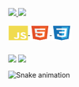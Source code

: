 <div>
  <a href="https://github.com/sheniarocha">
  <img height="180em" src="https://github-readme-stats.vercel.app/api?username=sheniarocha&show_icons=true&theme=dracula&include_all_commits=true&count_private=true"/>
  <img height="180em" src="https://github-readme-stats.vercel.app/api/top-langs/?username=sheniarocha&layout=compact&langs_count=7&theme=dracula&count_private=true"/>
</div>
  
<div style="display: inline_block"><br>
  <img align="center" alt="Hay-Js" height="30" width="40" src="https://raw.githubusercontent.com/devicons/devicon/master/icons/javascript/javascript-plain.svg">
  <img align="center" alt="Hay-HTML" height="30" width="40" src="https://raw.githubusercontent.com/devicons/devicon/master/icons/html5/html5-original.svg">
  <img align="center" alt="Hay-CSS" height="30" width="40" src="https://raw.githubusercontent.com/devicons/devicon/master/icons/css3/css3-original.svg">
</div>
  
   ##
  
 <div>
    <a href = "mailto:sheniamichele@gmail.com"><img src="https://img.shields.io/badge/-Gmail-%23333?style=for-the-badge&logo=gmail&logoColor=white" target="_blank"></a>
    <a href="https://www.linkedin.com/in/sheniarocha/" target="_blank"><img src="https://img.shields.io/badge/-LinkedIn-%230077B5?style=for-the-badge&logo=linkedin&logoColor=white" target="_blank"></a>
   
   ![Snake animation](https://github.com/sheniarocha/sheniarocha/blob/output/github-contribution-grid-snake.svg)
 </div>
